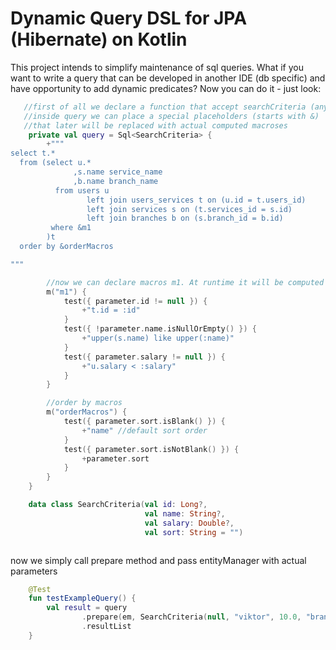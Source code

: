 # Dynamic Query DSL for JPA (Hibernate) on Kotlin

This project intends to simplify maintenance of sql queries.
What if you want to write a query that can be developed in another IDE (db specific)
and have opportunity to add dynamic predicates?
Now you can do it - just look:

``` kotlin
   //first of all we declare a function that accept searchCriteria (any data class)
   //inside query we can place a special placeholders (starts with &) 
   //that later will be replaced with actual computed macroses
    private val query = Sql<SearchCriteria> {
        +"""
select t.*
  from (select u.*
              ,s.name service_name
              ,b.name branch_name
          from users u
                 left join users_services t on (u.id = t.users_id)
                 left join services s on (t.services_id = s.id)
                 left join branches b on (s.branch_id = b.id)
         where &m1
        )t
  order by &orderMacros

"""

        //now we can declare macros m1. At runtime it will be computed on given search Criteria
        m("m1") {
            test({ parameter.id != null }) {
                +"t.id = :id"
            }
            test({ !parameter.name.isNullOrEmpty() }) {
                +"upper(s.name) like upper(:name)"
            }
            test({ parameter.salary != null }) {
                +"u.salary < :salary"
            }
        }

        //order by macros
        m("orderMacros") {
            test({ parameter.sort.isBlank() }) {
                +"name" //default sort order
            }
            test({ parameter.sort.isNotBlank() }) {
                +parameter.sort
            }
        }
    }

    data class SearchCriteria(val id: Long?,
                              val name: String?,
                              val salary: Double?,
                              val sort: String = "")



```  
  
now we simply call prepare method and pass entityManager with actual parameters
``` kotlin
    @Test
    fun testExampleQuery() {
        val result = query
                .prepare(em, SearchCriteria(null, "viktor", 10.0, "branch_name, service_name"))
                .resultList
    }
```      
